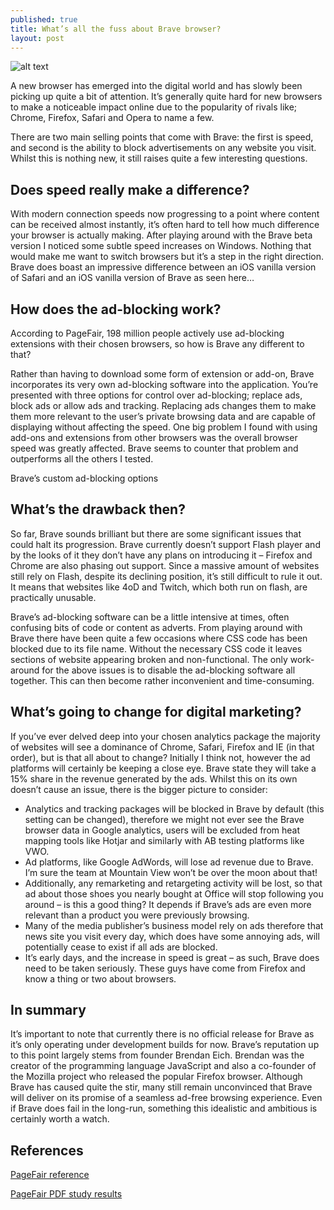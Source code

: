 ```yaml
---
published: true
title: What’s all the fuss about Brave browser?
layout: post
---
```

![alt text](http://www.bloomagency.co.uk/wp-content/uploads/2016/02/Brave.jpg "Brave browser")

A new browser has emerged into the digital world and has slowly been picking up quite a bit of attention. It’s generally quite hard for new browsers to make a noticeable impact online due to the popularity of rivals like; Chrome, Firefox, Safari and Opera to name a few.

There are two main selling points that come with Brave: the first is speed, and second is the ability to block advertisements on any website you visit. Whilst this is nothing new, it still raises quite a few interesting questions.

## Does speed really make a difference?

With modern connection speeds now progressing to a point where content can be received almost instantly, it’s often hard to tell how much difference your browser is actually making. After playing around with the Brave beta version I noticed some subtle speed increases on Windows. Nothing that would make me want to switch browsers but it’s a step in the right direction. Brave does boast an impressive difference between an iOS vanilla version of Safari and an iOS vanilla version of Brave as seen here…

## How does the ad-blocking work?

According to PageFair, 198 million people actively use ad-blocking extensions with their chosen browsers, so how is Brave any different to that?

Rather than having to download some form of extension or add-on, Brave incorporates its very own ad-blocking software into the application. You’re presented with three options for control over ad-blocking; replace ads, block ads or allow ads and tracking. Replacing ads changes them to make them more relevant to the user’s private browsing data and are capable of displaying without affecting the speed. One big problem I found with using add-ons and extensions from other browsers was the overall browser speed was greatly affected. Brave seems to counter that problem and outperforms all the others I tested.

Brave’s custom ad-blocking options

## What’s the drawback then?

So far, Brave sounds brilliant but there are some significant issues that could halt its progression. Brave currently doesn’t support Flash player and by the looks of it they don’t have any plans on introducing it – Firefox and Chrome are also phasing out support. Since a massive amount of websites still rely on Flash, despite its declining position, it’s still difficult to rule it out. It means that websites like 4oD and Twitch, which both run on flash, are practically unusable.

Brave’s ad-blocking software can be a little intensive at times, often confusing bits of code or content as adverts. From playing around with Brave there have been quite a few occasions where CSS code has been blocked due to its file name. Without the necessary CSS code it leaves sections of website appearing broken and non-functional.
The only work-around for the above issues is to disable the ad-blocking software all together. This can then become rather inconvenient and time-consuming.

## What’s going to change for digital marketing?

If you’ve ever delved deep into your chosen analytics package the majority of websites will see a dominance of Chrome, Safari, Firefox and IE (in that order), but is that all about to change? Initially I think not, however the ad platforms will certainly be keeping a close eye.
Brave state they will take a 15% share in the revenue generated by the ads. Whilst this on its own doesn’t cause an issue, there is the bigger picture to consider:

* Analytics and tracking packages will be blocked in Brave by default (this setting can be changed), therefore we might not ever see the Brave browser data in Google analytics, users will be excluded from heat mapping tools like Hotjar and similarly with AB testing platforms like VWO.
* Ad platforms, like Google AdWords, will lose ad revenue due to Brave. I’m sure the team at Mountain View won’t be over the moon about that!
* Additionally, any remarketing and retargeting activity will be lost, so that ad about those shoes you nearly bought at Office will stop following you around – is this a good thing? It depends if Brave’s ads are even more relevant than a product you were previously browsing.
* Many of the media publisher’s business model rely on ads therefore that news site you visit every day, which does have some annoying ads, will potentially cease to exist if all ads are blocked.
* It’s early days, and the increase in speed is great – as such, Brave does need to be taken seriously. These guys have come from Firefox and know a thing or two about browsers.

## In summary

It’s important to note that currently there is no official release for Brave as it’s only operating under development builds for now. Brave’s reputation up to this point largely stems from founder Brendan Eich. Brendan was the creator of the programming language JavaScript and also a co-founder of the Mozilla project who released the popular Firefox browser. Although Brave has caused quite the stir, many still remain unconvinced that Brave will deliver on its promise of a seamless ad-free browsing experience. Even if Brave does fail in the long-run, something this idealistic and ambitious is certainly worth a watch.

## References

[PageFair reference](https://blog.pagefair.com/2015/ad-blocking-report/)

[PageFair PDF study results](http://downloads.pagefair.com/reports/2015_report-the_cost_of_ad_blocking.pdf)